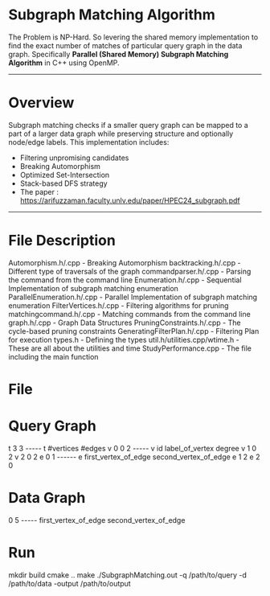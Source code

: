 # Subgraph Matching Algorithm
The Problem is NP-Hard. So levering the shared memory implementation to find the exact number of matches of particular query graph in the data graph.
Specifically **Parallel (Shared Memory) Subgraph Matching Algorithm** in C++ using OpenMP.

---

# Overview

Subgraph matching checks if a smaller query graph can be mapped to a part of a larger data graph while preserving structure and optionally node/edge labels. This implementation includes:

- Filtering unpromising candidates
- Breaking Automorphism
- Optimized Set-Intersection
- Stack-based DFS strategy
- The paper : https://arifuzzaman.faculty.unlv.edu/paper/HPEC24_subgraph.pdf
---

# File Description
Automorphism.h/.cpp - Breaking Automorphism
backtracking.h/.cpp - Different type of traversals of the graph
commandparser.h/.cpp - Parsing the command from the command line
Enumeration.h/.cpp - Sequential Implementation of subgraph matching enumeration
ParallelEnumeration.h/.cpp - Parallel Implementation of subgraph matching enumeration
FilterVertices.h/.cpp - Filtering algorithms for pruning
matchingcommand.h/.cpp - Matching commands from the command line
graph.h/.cpp - Graph Data Structures
PruningConstraints.h/.cpp - The cycle-based pruning constraints
GeneratingFilterPlan.h/.cpp - Filtering Plan for execution
types.h - Defining the types
util.h/utilities.cpp/wtime.h - These are all about the utilities and time
StudyPerformance.cpp - The file including the main function



# File
# Query Graph
t 3 3  ----- t #vertices #edges
v 0 0 2 ----- v id label_of_vertex degree
v 1 0 2
v 2 0 2
e 0 1 ------ e first_vertex_of_edge second_vertex_of_edge
e 1 2
e 2 0

# Data Graph
0 5 ----- first_vertex_of_edge second_vertex_of_edge

# Run
mkdir build
cmake ..
make
./SubgraphMatching.out -q /path/to/query -d /path/to/data -output /path/to/output





